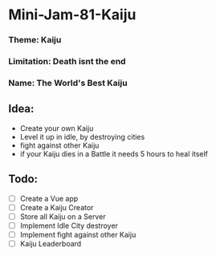 # Mini-Jam-81-Kaiju

### Theme: Kaiju

### Limitation: Death isnt the end

### Name: The World's Best Kaiju

## Idea:

-   Create your own Kaiju
-   Level it up in idle, by destroying cities
-   fight against other Kaiju
-   if your Kaiju dies in a Battle it needs 5 hours to heal itself

## Todo:

-   [ ] Create a Vue app
-   [ ] Create a Kaiju Creator
-   [ ] Store all Kaiju on a Server
-   [ ] Implement Idle City destroyer
-   [ ] Implement fight against other Kaiju
-   [ ] Kaiju Leaderboard
